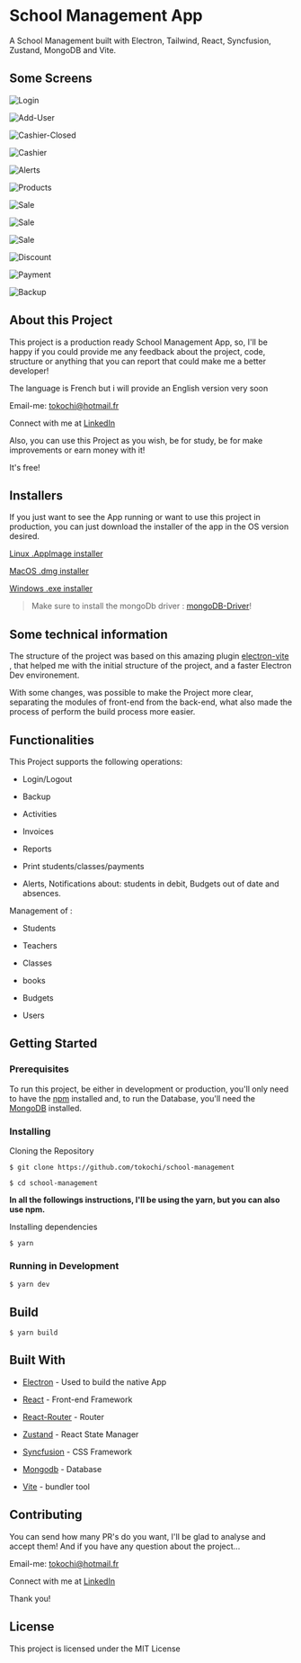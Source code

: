 # School Management App

A School Management built with Electron, Tailwind, React, Syncfusion, Zustand, MongoDB and Vite.


## Some Screens


![Login](https://github.com/tokochi/school-management/blob/master/img/login.png)

![Add-User](https://github.com/tokochi/school-management/blob/master/img/add-acount.png)

![Cashier-Closed](https://github.com/tokochi/school-management/blob/master/img/invoices.png)

![Cashier](https://github.com/tokochi/school-management/blob/master/img/sales.png)

![Alerts](https://github.com/tokochi/school-management/blob/master/img/report.png)

![Products](https://github.com/tokochi/school-management/blob/master/img/notification.png)

![Sale](https://github.com/tokochi/school-management/blob/master/img/cashier.png)

![Sale](https://github.com/tokochi/school-management/blob/master/img/add-product.png)

![Sale](https://github.com/tokochi/school-management/blob/master/img/activities.png)

![Discount](https://github.com/tokochi/school-management/blob/master/img/settings.png)

![Payment](https://github.com/tokochi/school-management/blob/master/img/users.png)

![Backup](https://github.com/tokochi/school-management/blob/master/img/backup.png)

## About this Project


This project is a production ready School Management App, so, I'll be happy if you could provide me any feedback about the project, code, structure or anything that you can report that could make me a better developer!

The language is French but i will provide an English version very soon


Email-me: tokochi@hotmail.fr

Connect with me at [LinkedIn](https://www.linkedin.com/in/tokochi-madjid-7a4071158/)



Also, you can use this Project as you wish, be for study, be for make improvements or earn money with it!



It's free!



## Installers



If you just want to see the App running or want to use this project in production, you can just download the installer of the app in the OS version desired.

[Linux .AppImage installer](https://drive.google.com/file/d/10YQXt8tGGk6rJyingI-ypfh0R4s98prd/view?usp=share_link)

[MacOS .dmg installer](https://drive.google.com/file/d/10YQXt8tGGk6rJyingI-ypfh0R4s98prd/view?usp=share_link)

[Windows .exe installer](https://drive.google.com/file/d/10YQXt8tGGk6rJyingI-ypfh0R4s98prd/view?usp=share_link)



> Make sure to install the mongoDb driver : [mongoDB-Driver](https://www.mongodb.com/try/download/community)!



## Some technical information



The structure of the project was based on this amazing plugin [electron-vite](https://www.npmjs.com/package/electron-vite) , that helped me with the initial structure of the project, and a faster Electron Dev environement.



With some changes, was possible to make the Project more clear, separating the modules of front-end from the back-end, what also made the process of perform the build process more easier.

## Functionalities


This Project supports the following operations:

- Login/Logout

- Backup

- Activities

- Invoices

- Reports

- Print students/classes/payments

- Alerts, Notifications about: students in debit, Budgets out of date and absences.



Management of :



- Students

- Teachers

- Classes

- books

- Budgets

- Users



## Getting Started



### Prerequisites



To run this project, be either in development or production, you'll only need to have the [npm](https://www.npmjs.com/) installed and, to run the Database, you'll need the [MongoDB](https://www.mongodb.com/try/download/community) installed.

### Installing

Cloning the Repository

```
$ git clone https://github.com/tokochi/school-management

$ cd school-management
```

**In all the followings instructions, I'll be using the yarn, but you can also use npm.**



Installing dependencies

```
$ yarn
```



### Running in Development


```
$ yarn dev
```


## Build


```
$ yarn build
```


## Built With



* [Electron](https://electronjs.org/) - Used to build the native App

* [React](https://reactjs.org/) - Front-end Framework

* [React-Router](https://reacttraining.com/react-router/) - Router

* [Zustand](https://github.com/pmndrs/zustand) - React State Manager

* [Syncfusion](https://www.syncfusion.com/) - CSS Framework

* [Mongodb](https://www.mongodb.com/try/download/community) - Database

* [Vite](https://vitejs.dev/) - bundler tool



## Contributing

You can send how many PR's do you want, I'll be glad to analyse and accept them! And if you have any question about the project...

Email-me: tokochi@hotmail.fr

Connect with me at [LinkedIn](https://www.linkedin.com/in/tokochi-madjid-7a4071158/)

Thank you!

## License

This project is licensed under the MIT License
